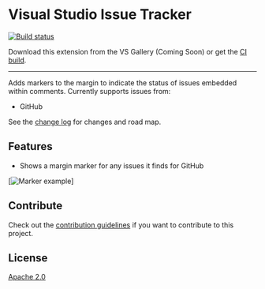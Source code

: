# Visual Studio Issue Tracker

[![Build status](https://ci.appveyor.com/api/projects/status/lnhe17kmasdk56jx?svg=true)](https://ci.appveyor.com/project/twsouthwick/visualstudioissuetracker)

Download this extension from the VS Gallery (Coming Soon)
or get the [CI build](http://vsixgallery.com/extension/IssueTrackerTaylor%20Southwick.2598c768-4628-4044-b4bf-e262116a3e3b/).

---------------------------------------

Adds markers to the margin to indicate the status of issues embedded within comments. Currently supports issues from:

- GitHub

See the [change log](CHANGELOG.md) for changes and road map.

## Features

- Shows a margin marker for any issues it finds for GitHub

[![Marker example](docs/assets/example.png)]

## Contribute
Check out the [contribution guidelines](CONTRIBUTING.md)
if you want to contribute to this project.

## License
[Apache 2.0](LICENSE)
